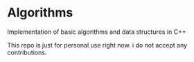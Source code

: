 # Algorithms
Implementation of basic algorithms and data structures in C++

This repo is just for personal use right now. 
i do not accept any contributions.
